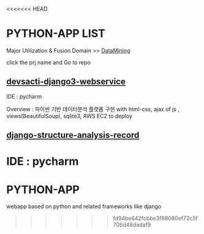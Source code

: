 <<<<<<< HEAD
# PYTHON-APP LIST

Major Utilization & Fusion Domain >> [DataMining](https://github.com/devsacti/DataMining)



click the prj name and Go to repo

## [devsacti-django3-webservice](https://github.com/devsacti/devsacti-django3-webservice)
IDE : pycharm

Overview : 파이썬 기반 데이터분석 플랫폼 구현 with html-css, ajax of js , views(BeautifulSoup), sqlite3, AWS EC2 to deploy

## [django-structure-analysis-record](https://github.com/devsacti/WEB-APP/blob/main/PYTHON-APP/django-structure.txt)
IDE : pycharm
=======
# PYTHON-APP
webapp based on python and related frameworks like django
>>>>>>> fd94be642fcbbe3f88080ef72c5f706d48dadaf9
